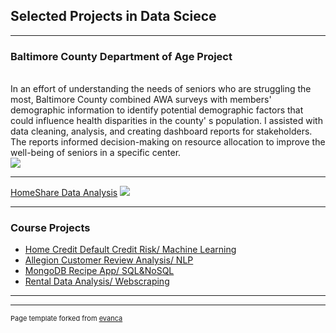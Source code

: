 ## Selected Projects in Data Sciece  

---

### Baltimore County Department of Age Project

<br>In an effort of understanding the needs of seniors who are struggling the most, Baltimore County combined AWA surveys with members' demographic information to identify potential demographic factors that could influence health disparities in the county' s population. I assisted with data cleaning, analysis, and creating dashboard reports for stakeholders. The reports informed decision-making on resource allocation to improve the well-being of seniors in a specific center.<br>
<img src="BCDA.jpg?raw=true"/>

---
[HomeShare Data Analysis](/pdf/sample_presentation.pdf)
<img src="images/dummy_thumbnail.jpg?raw=true"/>

---

### Course Projects

- [Home Credit Default Credit Risk/ Machine Learning](http://example.com/)
- [Allegion Customer Review Analysis/ NLP](http://example.com/)
- [MongoDB Recipe App/ SQL&NoSQL](http://example.com/)
- [Rental Data Analysis/ Webscraping](http://example.com/)

---




---
<p style="font-size:11px">Page template forked from <a href="https://github.com/evanca/quick-portfolio">evanca</a></p>
<!-- Remove above link if you don't want to attibute -->
